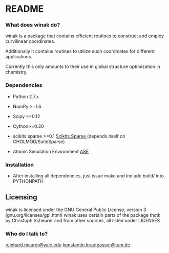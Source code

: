 # README #


### What does winak do? ###

winak is a package that contains efficient 
routines to construct and employ curvilinear 
coordinates. 

Additionally it contains routines to utilize 
such coordinates for different applications.

Currently this only amounts to their use 
in global structure optimization in chemistry.

### Dependencies ###

* Python 2.7.x
* NumPy >=1.6
* Scipy >=0.12
* Cython>=0.20
* scikits.sparse >=0.1 [ Scikits.Sparse ](https://github.com/njsmith/scikits-sparse)
  (depends itself on CHOLMOD/SuiteSparse)

* Atomic Simulation Environment [ ASE ](https://wiki.fysik.dtu.dk/ase/)

### Installation ###

* After installing all dependencies, just issue make 
and include build/ into PYTHONPATH

## Licensing ##

winak is licensed under the GNU General Public License, version 3 (gnu.org/licenses/gpl.html)
winak uses certain parts of the package thctk by Christoph Scheurer
and from other sources, all listed under LICENSES

### Who do I talk to? ###

reinhard.maurer@yale.edu
konstantin.krautgasser@tum.de
